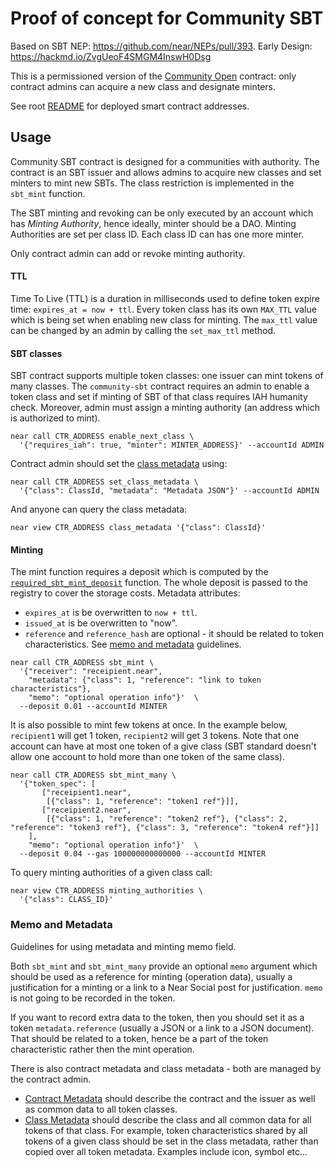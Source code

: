 # Proof of concept for Community SBT

Based on SBT NEP: https://github.com/near/NEPs/pull/393. Early Design: https://hackmd.io/ZvgUeoF4SMGM4InswH0Dsg

This is a permissioned version of the [Community Open](../community-open/README.md) contract: only contract admins can acquire a new class and designate minters.

See root [README](../../README.md#testnet) for deployed smart contract addresses.

## Usage

Community SBT contract is designed for a communities with authority.
The contract is an SBT issuer and allows admins to acquire new classes and set minters to mint new SBTs. The class restriction is implemented in the `sbt_mint` function.

The SBT minting and revoking can be only executed by an account which has _Minting Authority_, hence ideally, minter should be a DAO. Minting Authorities are set per class ID. Each class ID can has one more minter.

Only contract admin can add or revoke minting authority.

#### TTL

Time To Live (TTL) is a duration in milliseconds used to define token expire time: `expires_at = now + ttl`.
Every token class has its own `MAX_TTL` value which is being set when enabling new class for minting.
The `max_ttl` value can be changed by an admin by calling the `set_max_ttl` method.

#### SBT classes

SBT contract supports multiple token classes: one issuer can mint tokens of many classes.
The `community-sbt` contract requires an admin to enable a token class and set if minting of SBT of that class requires IAH humanity check. Moreover, admin must assign a minting authority (an address which is authorized to mint).

```shell
near call CTR_ADDRESS enable_next_class \
  '{"requires_iah": true, "minter": MINTER_ADDRESS}' --accountId ADMIN
```

Contract admin should set the [class metadata](https://github.com/near/NEPs/blob/master/neps/nep-0393.md#smart-contract-interface) using:

```shell
near call CTR_ADDRESS set_class_metadata \
  '{"class": ClassId, "metadata": "Metadata JSON"}' --accountId ADMIN
```

And anyone can query the class metadata:

```shell
near view CTR_ADDRESS class_metadata '{"class": ClassId}'
```

#### Minting

The mint function requires a deposit which is computed by the [`required_sbt_mint_deposit`](https://github.com/alpha-fi/i-am-human/blob/master/contracts/community-sbt/src/lib.rs#L158) function. The whole deposit is passed to the registry to cover the storage costs.
Metadata attributes:

- `expires_at` is be overwritten to `now + ttl`.
- `issued_at` is be overwritten to "now".
- `reference` and `reference_hash` are optional - it should be related to token characteristics. See [memo and metadata](#memo-and-metadata) guidelines.

```shell
near call CTR_ADDRESS sbt_mint \
  '{"receiver": "receipient.near",
    "metadata": {"class": 1, "reference": "link to token characteristics"},
    "memo": "optional operation info"}'  \
  --deposit 0.01 --accountId MINTER
```

It is also possible to mint few tokens at once. In the example below, `recipient1` will get 1 token, `recipient2` will get 3 tokens. Note that one account can have at most one token of a give class (SBT standard doesn't allow one account to hold more than one token of the same class).

```shell
near call CTR_ADDRESS sbt_mint_many \
  '{"token_spec": [
       ["receipient1.near",
        [{"class": 1, "reference": "token1 ref"}]],
       ["receipient2.near",
        [{"class": 1, "reference": "token2 ref"}, {"class": 2, "reference": "token3 ref"}, {"class": 3, "reference": "token4 ref"}]]
    ],
    "memo": "optional operation info"}'  \
  --deposit 0.04 --gas 100000000000000 --accountId MINTER
```

To query minting authorities of a given class call:

```shell
near view CTR_ADDRESS minting_authorities \
  '{"class": CLASS_ID}'
```

### Memo and Metadata

Guidelines for using metadata and minting memo field.

Both `sbt_mint` and `sbt_mint_many` provide an optional `memo` argument which should be used as a reference for minting (operation data), usually a justification for a minting or a link to a Near Social post for justification. `memo` is not going to be recorded in the token.

If you want to record extra data to the token, then you should set it as a token `metadata.reference` (usually a JSON or a link to a JSON document). That should be related to a token, hence be a part of the token characteristic rather then the mint operation.

There is also contract metadata and class metadata - both are managed by the contract admin.

- [Contract Metadata](https://github.com/alpha-fi/i-am-human/blob/master/contracts/sbt/src/metadata.rs) should describe the contract and the issuer as well as common data to all token classes.
- [Class Metadata](https://github.com/alpha-fi/i-am-human/blob/master/contracts/sbt/src/metadata.rs) should describe the class and all common data for all tokens of that class. For example, token characteristics shared by all tokens of a given class should be set in the class metadata, rather than copied over all token metadata. Examples include icon, symbol etc...
